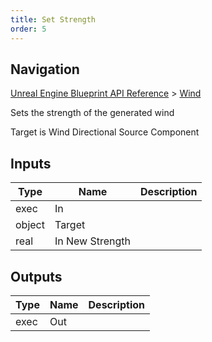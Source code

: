 ```yaml
---
title: Set Strength
order: 5
---
```

## Navigation

[Unreal Engine Blueprint API Reference](https://dev.epicgames.com/documentation/en-us/unreal-engine/BlueprintAPI) > [Wind](https://dev.epicgames.com/documentation/en-us/unreal-engine/BlueprintAPI/Wind)

Sets the strength of the generated wind

Target is Wind Directional Source Component

## Inputs

| Type | Name | Description |
| --- | --- | --- |
| exec | In |  |
| object | Target |  |
| real | In New Strength |  |

## Outputs

| Type | Name | Description |
| --- | --- | --- |
| exec | Out |  |
